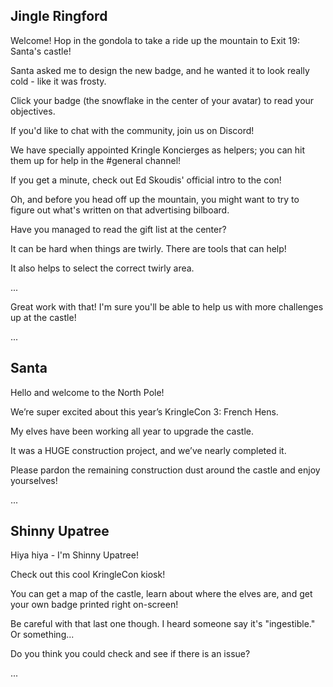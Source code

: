 ## Jingle Ringford

Welcome! Hop in the gondola to take a ride up the mountain to Exit 19: Santa's castle!

Santa asked me to design the new badge, and he wanted it to look really cold - like it was frosty.

Click your badge (the snowflake in the center of your avatar) to read your objectives.

If you'd like to chat with the community, join us on Discord!

We have specially appointed Kringle Koncierges as helpers; you can hit them up for help in the #general channel!

If you get a minute, check out Ed Skoudis' official intro to the con!

Oh, and before you head off up the mountain, you might want to try to figure out what's written on that advertising bilboard.

Have you managed to read the gift list at the center?

It can be hard when things are twirly. There are tools that can help!

It also helps to select the correct twirly area.

...

Great work with that! I'm sure you'll be able to help us with more challenges up at the castle!

...


## Santa

Hello and welcome to the North Pole!

We’re super excited about this year’s KringleCon 3: French Hens.

My elves have been working all year to upgrade the castle.

It was a HUGE construction project, and we’ve nearly completed it.

Please pardon the remaining construction dust around the castle and enjoy yourselves!

...


## Shinny Upatree
Hiya hiya - I'm Shinny Upatree!

Check out this cool KringleCon kiosk!

You can get a map of the castle, learn about where the elves are, and get your own badge printed right on-screen!

Be careful with that last one though. I heard someone say it's "ingestible." Or something...

Do you think you could check and see if there is an issue?

...


